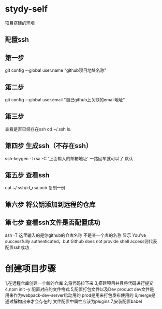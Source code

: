 # stydy-self

项目搭建的环境
## 配置ssh
## 第一步
 git config --global user.name "github项目地址名称"
## 第二步
 git config --global user.email "自己github上关联的email地址"
## 第三步
 查看是否已经存在ssh
 cd ~/.ssh
 ls.
## 第四步 生成ssh（不存在ssh）
 ssh-keygen -t rsa -C '上面输入的邮箱地址'
 一路回车就可以了 默认
## 第五步 查看ssh
 cat ~/.ssh/id_rsa.pub 复制一份
## 第六步 将公钥添加到远程的仓库
## 第七步 查看ssh文件是否配置成功
 ssh -T 这里输入的是你github的仓库名称 不是某一个库的名称 
 显示 You’ve successfully authenticated，but Github does not provide shell access则代表配置ssh成功
 # 创建项目步骤
1,在远程仓库创建一个新的仓库
2,将代码拉下来
3,搭建项目并且将代码进行提交
4,npm init -y 配置对应的文件格式 
5,配置打包文件以及Dev product dev文件是用来作为webpack-dev-server启动用的 prod是用来打包发布使用的
6,merge是通过解构出来才会存在的 文件配置中属性应该为plugins
7,安装配置babel 
